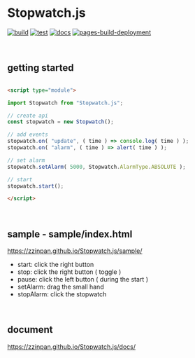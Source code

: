# Stopwatch.js

[![build](https://github.com/zzinpan/Stopwatch.js/actions/workflows/build.yml/badge.svg?branch=main&event=push)](https://github.com/zzinpan/Stopwatch.js/actions/workflows/build.yml)
[![test](https://github.com/zzinpan/Stopwatch.js/workflows/test/badge.svg)](https://github.com/zzinpan/Stopwatch.js/actions/workflows/test.yml)
[![docs](https://github.com/zzinpan/Stopwatch.js/workflows/docs/badge.svg)](https://github.com/zzinpan/Stopwatch.js/actions/workflows/docs.yml)
[![pages-build-deployment](https://github.com/zzinpan/Stopwatch.js/actions/workflows/pages/pages-build-deployment/badge.svg)](https://github.com/zzinpan/Stopwatch.js/actions/workflows/pages/pages-build-deployment)


<br>

## getting started

```html

<script type="module">

import Stopwatch from "Stopwatch.js";

// create api
const stopwatch = new Stopwatch();

// add events
stopwatch.on( "update", ( time ) => console.log( time ) );
stopwatch.on( "alarm", ( time ) => alert( time ) );

// set alarm
stopwatch.setAlarm( 5000, Stopwatch.AlarmType.ABSOLUTE );

// start
stopwatch.start();

</script>

```

<br>

## sample - sample/index.html
https://zzinpan.github.io/Stopwatch.js/sample/
- start: click the right button 
- stop: click the right button ( toggle )
- pause: click the left button ( during the start )
- setAlarm: drag the small hand
- stopAlarm: click the stopwatch

<br>

## document
https://zzinpan.github.io/Stopwatch.js/docs/

